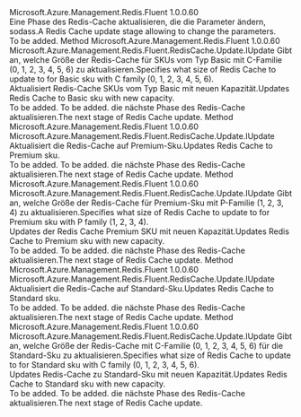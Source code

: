 <Type Name="IWithSku" FullName="Microsoft.Azure.Management.Redis.Fluent.RedisCache.Update.IWithSku">
  <TypeSignature Language="C#" Value="public interface IWithSku" />
  <TypeSignature Language="ILAsm" Value=".class public interface auto ansi abstract IWithSku" />
  <TypeSignature Language="DocId" Value="T:Microsoft.Azure.Management.Redis.Fluent.RedisCache.Update.IWithSku" />
  <TypeSignature Language="VB.NET" Value="Public Interface IWithSku" />
  <TypeSignature Language="F#" Value="type IWithSku = interface" />
  <AssemblyInfo>
    <AssemblyName>Microsoft.Azure.Management.Redis.Fluent</AssemblyName>
    <AssemblyVersion>1.0.0.60</AssemblyVersion>
  </AssemblyInfo>
  <Interfaces />
  <Docs>
    <summary>
            <span data-ttu-id="3760a-101">Eine Phase des Redis-Cache aktualisieren, die die Parameter ändern, sodass.</span><span class="sxs-lookup"><span data-stu-id="3760a-101">A Redis Cache update stage allowing to change the parameters.</span></span>
            </summary>
    <remarks>To be added.</remarks>
  </Docs>
  <Members>
    <Member MemberName="WithBasicSku">
      <MemberSignature Language="C#" Value="public Microsoft.Azure.Management.Redis.Fluent.RedisCache.Update.IUpdate WithBasicSku (int capacity);" />
      <MemberSignature Language="ILAsm" Value=".method public hidebysig newslot virtual instance class Microsoft.Azure.Management.Redis.Fluent.RedisCache.Update.IUpdate WithBasicSku(int32 capacity) cil managed" />
      <MemberSignature Language="DocId" Value="M:Microsoft.Azure.Management.Redis.Fluent.RedisCache.Update.IWithSku.WithBasicSku(System.Int32)" />
      <MemberSignature Language="VB.NET" Value="Public Function WithBasicSku (capacity As Integer) As IUpdate" />
      <MemberSignature Language="F#" Value="abstract member WithBasicSku : int -&gt; Microsoft.Azure.Management.Redis.Fluent.RedisCache.Update.IUpdate" Usage="iWithSku.WithBasicSku capacity" />
      <MemberType>Method</MemberType>
      <AssemblyInfo>
        <AssemblyName>Microsoft.Azure.Management.Redis.Fluent</AssemblyName>
        <AssemblyVersion>1.0.0.60</AssemblyVersion>
      </AssemblyInfo>
      <ReturnValue>
        <ReturnType>Microsoft.Azure.Management.Redis.Fluent.RedisCache.Update.IUpdate</ReturnType>
      </ReturnValue>
      <Parameters>
        <Parameter Name="capacity" Type="System.Int32" />
      </Parameters>
      <Docs>
        <param name="capacity"><span data-ttu-id="3760a-102">Gibt an, welche Größe der Redis-Cache für SKUs vom Typ Basic mit C-Familie (0, 1, 2, 3, 4, 5, 6) zu aktualisieren.</span><span class="sxs-lookup"><span data-stu-id="3760a-102">Specifies what size of Redis Cache to update to for Basic sku with C family (0, 1, 2, 3, 4, 5, 6).</span></span></param>
        <summary>
            <span data-ttu-id="3760a-103">Aktualisiert Redis-Cache SKUs vom Typ Basic mit neuen Kapazität.</span><span class="sxs-lookup"><span data-stu-id="3760a-103">Updates Redis Cache to Basic sku with new capacity.</span></span>
            </summary>
        <returns>To be added.</returns>
        <remarks>To be added.</remarks>
        <return><span data-ttu-id="3760a-104">die nächste Phase des Redis-Cache aktualisieren.</span><span class="sxs-lookup"><span data-stu-id="3760a-104">The next stage of Redis Cache update.</span></span></return>
      </Docs>
    </Member>
    <Member MemberName="WithPremiumSku">
      <MemberSignature Language="C#" Value="public Microsoft.Azure.Management.Redis.Fluent.RedisCache.Update.IUpdate WithPremiumSku ();" />
      <MemberSignature Language="ILAsm" Value=".method public hidebysig newslot virtual instance class Microsoft.Azure.Management.Redis.Fluent.RedisCache.Update.IUpdate WithPremiumSku() cil managed" />
      <MemberSignature Language="DocId" Value="M:Microsoft.Azure.Management.Redis.Fluent.RedisCache.Update.IWithSku.WithPremiumSku" />
      <MemberSignature Language="VB.NET" Value="Public Function WithPremiumSku () As IUpdate" />
      <MemberSignature Language="F#" Value="abstract member WithPremiumSku : unit -&gt; Microsoft.Azure.Management.Redis.Fluent.RedisCache.Update.IUpdate" Usage="iWithSku.WithPremiumSku " />
      <MemberType>Method</MemberType>
      <AssemblyInfo>
        <AssemblyName>Microsoft.Azure.Management.Redis.Fluent</AssemblyName>
        <AssemblyVersion>1.0.0.60</AssemblyVersion>
      </AssemblyInfo>
      <ReturnValue>
        <ReturnType>Microsoft.Azure.Management.Redis.Fluent.RedisCache.Update.IUpdate</ReturnType>
      </ReturnValue>
      <Parameters />
      <Docs>
        <summary>
            <span data-ttu-id="3760a-105">Aktualisiert die Redis-Cache auf Premium-Sku.</span><span class="sxs-lookup"><span data-stu-id="3760a-105">Updates Redis Cache to Premium sku.</span></span>
            </summary>
        <returns>To be added.</returns>
        <remarks>To be added.</remarks>
        <return><span data-ttu-id="3760a-106">die nächste Phase des Redis-Cache aktualisieren.</span><span class="sxs-lookup"><span data-stu-id="3760a-106">The next stage of Redis Cache update.</span></span></return>
      </Docs>
    </Member>
    <Member MemberName="WithPremiumSku">
      <MemberSignature Language="C#" Value="public Microsoft.Azure.Management.Redis.Fluent.RedisCache.Update.IUpdate WithPremiumSku (int capacity);" />
      <MemberSignature Language="ILAsm" Value=".method public hidebysig newslot virtual instance class Microsoft.Azure.Management.Redis.Fluent.RedisCache.Update.IUpdate WithPremiumSku(int32 capacity) cil managed" />
      <MemberSignature Language="DocId" Value="M:Microsoft.Azure.Management.Redis.Fluent.RedisCache.Update.IWithSku.WithPremiumSku(System.Int32)" />
      <MemberSignature Language="VB.NET" Value="Public Function WithPremiumSku (capacity As Integer) As IUpdate" />
      <MemberSignature Language="F#" Value="abstract member WithPremiumSku : int -&gt; Microsoft.Azure.Management.Redis.Fluent.RedisCache.Update.IUpdate" Usage="iWithSku.WithPremiumSku capacity" />
      <MemberType>Method</MemberType>
      <AssemblyInfo>
        <AssemblyName>Microsoft.Azure.Management.Redis.Fluent</AssemblyName>
        <AssemblyVersion>1.0.0.60</AssemblyVersion>
      </AssemblyInfo>
      <ReturnValue>
        <ReturnType>Microsoft.Azure.Management.Redis.Fluent.RedisCache.Update.IUpdate</ReturnType>
      </ReturnValue>
      <Parameters>
        <Parameter Name="capacity" Type="System.Int32" />
      </Parameters>
      <Docs>
        <param name="capacity"><span data-ttu-id="3760a-107">Gibt an, welche Größe der Redis-Cache für Premium-Sku mit P-Familie (1, 2, 3, 4) zu aktualisieren.</span><span class="sxs-lookup"><span data-stu-id="3760a-107">Specifies what size of Redis Cache to update to for Premium sku with P family (1, 2, 3, 4).</span></span></param>
        <summary>
            <span data-ttu-id="3760a-108">Updates der Redis Cache Premium SKU mit neuen Kapazität.</span><span class="sxs-lookup"><span data-stu-id="3760a-108">Updates Redis Cache to Premium sku with new capacity.</span></span>
            </summary>
        <returns>To be added.</returns>
        <remarks>To be added.</remarks>
        <return><span data-ttu-id="3760a-109">die nächste Phase des Redis-Cache aktualisieren.</span><span class="sxs-lookup"><span data-stu-id="3760a-109">The next stage of Redis Cache update.</span></span></return>
      </Docs>
    </Member>
    <Member MemberName="WithStandardSku">
      <MemberSignature Language="C#" Value="public Microsoft.Azure.Management.Redis.Fluent.RedisCache.Update.IUpdate WithStandardSku ();" />
      <MemberSignature Language="ILAsm" Value=".method public hidebysig newslot virtual instance class Microsoft.Azure.Management.Redis.Fluent.RedisCache.Update.IUpdate WithStandardSku() cil managed" />
      <MemberSignature Language="DocId" Value="M:Microsoft.Azure.Management.Redis.Fluent.RedisCache.Update.IWithSku.WithStandardSku" />
      <MemberSignature Language="VB.NET" Value="Public Function WithStandardSku () As IUpdate" />
      <MemberSignature Language="F#" Value="abstract member WithStandardSku : unit -&gt; Microsoft.Azure.Management.Redis.Fluent.RedisCache.Update.IUpdate" Usage="iWithSku.WithStandardSku " />
      <MemberType>Method</MemberType>
      <AssemblyInfo>
        <AssemblyName>Microsoft.Azure.Management.Redis.Fluent</AssemblyName>
        <AssemblyVersion>1.0.0.60</AssemblyVersion>
      </AssemblyInfo>
      <ReturnValue>
        <ReturnType>Microsoft.Azure.Management.Redis.Fluent.RedisCache.Update.IUpdate</ReturnType>
      </ReturnValue>
      <Parameters />
      <Docs>
        <summary>
            <span data-ttu-id="3760a-110">Aktualisiert die Redis-Cache auf Standard-Sku.</span><span class="sxs-lookup"><span data-stu-id="3760a-110">Updates Redis Cache to Standard sku.</span></span>
            </summary>
        <returns>To be added.</returns>
        <remarks>To be added.</remarks>
        <return><span data-ttu-id="3760a-111">die nächste Phase des Redis-Cache aktualisieren.</span><span class="sxs-lookup"><span data-stu-id="3760a-111">The next stage of Redis Cache update.</span></span></return>
      </Docs>
    </Member>
    <Member MemberName="WithStandardSku">
      <MemberSignature Language="C#" Value="public Microsoft.Azure.Management.Redis.Fluent.RedisCache.Update.IUpdate WithStandardSku (int capacity);" />
      <MemberSignature Language="ILAsm" Value=".method public hidebysig newslot virtual instance class Microsoft.Azure.Management.Redis.Fluent.RedisCache.Update.IUpdate WithStandardSku(int32 capacity) cil managed" />
      <MemberSignature Language="DocId" Value="M:Microsoft.Azure.Management.Redis.Fluent.RedisCache.Update.IWithSku.WithStandardSku(System.Int32)" />
      <MemberSignature Language="VB.NET" Value="Public Function WithStandardSku (capacity As Integer) As IUpdate" />
      <MemberSignature Language="F#" Value="abstract member WithStandardSku : int -&gt; Microsoft.Azure.Management.Redis.Fluent.RedisCache.Update.IUpdate" Usage="iWithSku.WithStandardSku capacity" />
      <MemberType>Method</MemberType>
      <AssemblyInfo>
        <AssemblyName>Microsoft.Azure.Management.Redis.Fluent</AssemblyName>
        <AssemblyVersion>1.0.0.60</AssemblyVersion>
      </AssemblyInfo>
      <ReturnValue>
        <ReturnType>Microsoft.Azure.Management.Redis.Fluent.RedisCache.Update.IUpdate</ReturnType>
      </ReturnValue>
      <Parameters>
        <Parameter Name="capacity" Type="System.Int32" />
      </Parameters>
      <Docs>
        <param name="capacity"><span data-ttu-id="3760a-112">Gibt an, welche Größe der Redis-Cache mit C-Familie (0, 1, 2, 3, 4, 5, 6) für die Standard-Sku zu aktualisieren.</span><span class="sxs-lookup"><span data-stu-id="3760a-112">Specifies what size of Redis Cache to update to for Standard sku with C family (0, 1, 2, 3, 4, 5, 6).</span></span></param>
        <summary>
            <span data-ttu-id="3760a-113">Updates Redis-Cache zu Standard-Sku mit neuen Kapazität.</span><span class="sxs-lookup"><span data-stu-id="3760a-113">Updates Redis Cache to Standard sku with new capacity.</span></span>
            </summary>
        <returns>To be added.</returns>
        <remarks>To be added.</remarks>
        <return><span data-ttu-id="3760a-114">die nächste Phase des Redis-Cache aktualisieren.</span><span class="sxs-lookup"><span data-stu-id="3760a-114">The next stage of Redis Cache update.</span></span></return>
      </Docs>
    </Member>
  </Members>
</Type>